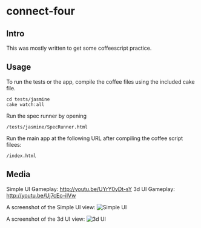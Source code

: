 connect-four
============

Intro
-----

This was mostly written to get some coffeescript practice.

Usage
-----

To run the tests or the app, compile the coffee files using the included cake 
file. 

    cd tests/jasmine
    cake watch:all

Run the spec runner by opening

    /tests/jasmine/SpecRunner.html

Run the main app at the following URL after compiling the coffee script
filees:

    /index.html

Media
-----

Simple UI Gameplay: http://youtu.be/UYrY0yDt-sY
3d UI Gameplay: http://youtu.be/Uj7cEo-iIVw

A screenshot of the Simple UI view:
![Simple UI](raw/master/img/ui_simple.png)

A screenshot of the 3d UI view:
![3d UI](raw/master/img/ui_3d.png)


